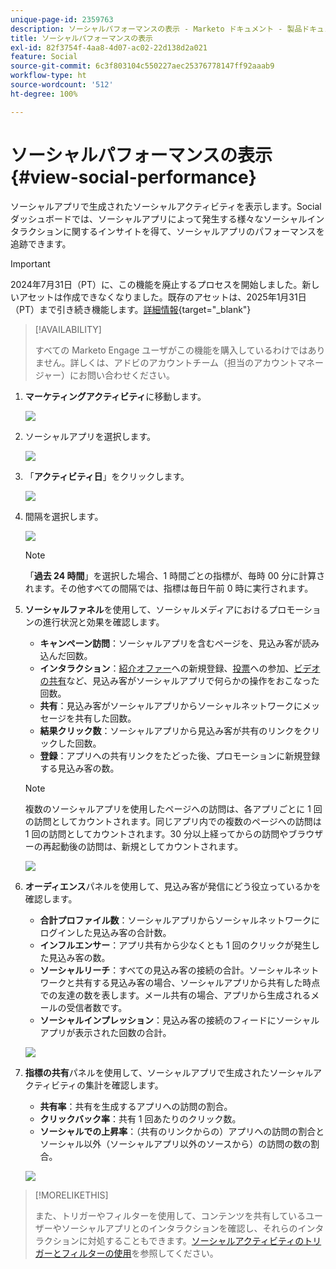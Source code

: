 ```yaml
---
unique-page-id: 2359763
description: ソーシャルパフォーマンスの表示 - Marketo ドキュメント - 製品ドキュメント
title: ソーシャルパフォーマンスの表示
exl-id: 82f3754f-4aa8-4d07-ac02-22d138d2a021
feature: Social
source-git-commit: 6c3f803104c550227aec25376778147ff92aaab9
workflow-type: ht
source-wordcount: '512'
ht-degree: 100%

---
```


# ソーシャルパフォーマンスの表示 {#view-social-performance}

ソーシャルアプリで生成されたソーシャルアクティビティを表示します。Social ダッシュボードでは、ソーシャルアプリによって発生する様々なソーシャルインタラクションに関するインサイトを得て、ソーシャルアプリのパフォーマンスを追跡できます。

>[!IMPORTANT]
>
>2024年7月31日（PT）に、この機能を廃止するプロセスを開始しました。新しいアセットは作成できなくなりました。既存のアセットは、2025年1月31日（PT）まで引き続き機能します。[詳細情報](https://nation.marketo.com/t5/employee-blogs/marketo-engage-social-features-deprecation/ba-p/351977){target="_blank"}

>[!AVAILABILITY]
>
>すべての Marketo Engage ユーザがこの機能を購入しているわけではありません。詳しくは、アドビのアカウントチーム（担当のアカウントマネージャー）にお問い合わせください。

1. **マーケティングアクティビティ**&#x200B;に移動します。

   ![](assets/login-marketing-activities.png)

1. ソーシャルアプリを選択します。

   ![](assets/image2014-9-23-17-3a10-3a13.png)

1. 「**アクティビティ日**」をクリックします。

   ![](assets/image2014-9-23-17-3a10-3a22.png)

1. 間隔を選択します。

   ![](assets/image2014-9-23-17-3a10-3a35.png)

   >[!NOTE]
   >
   >「**過去 24 時間**」を選択した場合、1 時間ごとの指標が、毎時 00 分に計算されます。その他すべての間隔では、指標は毎日午前 0 時に実行されます。

1. **ソーシャルファネル**&#x200B;を使用して、ソーシャルメディアにおけるプロモーションの進行状況と効果を確認します。

   * **キャンペーン訪問**：ソーシャルアプリを含むページを、見込み客が読み込んだ回数。
   * **インタラクション**：[紹介オファー](/help/marketo/product-docs/demand-generation/social/referral-offers/create-a-referral-offer.md)への新規登録、[投票](/help/marketo/product-docs/demand-generation/social/creating-a-poll/create-a-poll.md)への参加、[ビデオの共有](/help/marketo/product-docs/demand-generation/landing-pages/free-form-landing-pages/add-a-video-to-a-free-form-landing-page.md)など、見込み客がソーシャルアプリで何らかの操作をおこなった回数。
   * **共有**：見込み客がソーシャルアプリからソーシャルネットワークにメッセージを共有した回数。
   * **結果クリック数**：ソーシャルアプリから見込み客が共有のリンクをクリックした回数。
   * **登録**：アプリへの共有リンクをたどった後、プロモーションに新規登録する見込み客の数。

   >[!NOTE]
   >
   >複数のソーシャルアプリを使用したページへの訪問は、各アプリごとに 1 回の訪問としてカウントされます。同じアプリ内での複数のページへの訪問は 1 回の訪問としてカウントされます。30 分以上経ってからの訪問やブラウザーの再起動後の訪問は、新規としてカウントされます。

   ![](assets/image2014-9-23-17-3a11-3a16.png)

1. **オーディエンス**&#x200B;パネルを使用して、見込み客が発信にどう役立っているかを確認します。

   * **合計プロファイル数**：ソーシャルアプリからソーシャルネットワークにログインした見込み客の合計数。
   * **インフルエンサー**：アプリ共有から少なくとも 1 回のクリックが発生した見込み客の数。
   * **ソーシャルリーチ**：すべての見込み客の接続の合計。ソーシャルネットワークと共有する見込み客の場合、ソーシャルアプリから共有した時点での友達の数を表します。メール共有の場合、アプリから生成されるメールの受信者数です。
   * **ソーシャルインプレッション**：見込み客の接続のフィードにソーシャルアプリが表示された回数の合計。

   ![](assets/image2014-9-23-17-3a11-3a26.png)

1. **指標の共有**&#x200B;パネルを使用して、ソーシャルアプリで生成されたソーシャルアクティビティの集計を確認します。

   * **共有率**：共有を生成するアプリへの訪問の割合。
   * **クリックバック率**：共有 1 回あたりのクリック数。
   * **ソーシャルでの上昇率**：（共有のリンクからの）アプリへの訪問の割合とソーシャル以外（ソーシャルアプリ以外のソースから）の訪問の数の割合。

   ![](assets/image2014-9-23-17-3a11-3a35.png)

>[!MORELIKETHIS]
>
>また、トリガーやフィルターを使用して、コンテンツを共有しているユーザーやソーシャルアプリとのインタラクションを確認し、それらのインタラクションに対処することもできます。[ソーシャルアクティビティのトリガーとフィルターの使用](/help/marketo/product-docs/demand-generation/social/social-functions/triggers-and-filters-for-social-activities.md)を参照してください。
